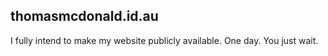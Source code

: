 ## thomasmcdonald.id.au

I fully intend to make my website publicly available.
One day.
You just wait.

